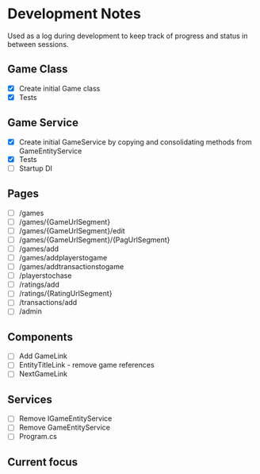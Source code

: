 # Development Notes

Used as a log during development to keep track of progress and status in between sessions.

## Game Class
- [x] Create initial Game class
- [x] Tests

## Game Service
- [x] Create initial GameService by copying and consolidating methods from GameEntityService
- [x] Tests
- [ ] Startup DI

## Pages
- [ ] /games
- [ ] /games/{GameUrlSegment}
- [ ] /games/{GameUrlSegment}/edit
- [ ] /games/{GameUrlSegment}/{PagUrlSegment}
- [ ] /games/add
- [ ] /games/addplayerstogame
- [ ] /games/addtransactionstogame
- [ ] /playerstochase
- [ ] /ratings/add
- [ ] /ratings/{RatingUrlSegment}
- [ ] /transactions/add
- [ ] /admin

## Components
- [ ] Add GameLink
- [ ] EntityTitleLink - remove game references
- [ ] NextGameLink

## Services
- [ ] Remove IGameEntityService
- [ ] Remove GameEntityService
- [ ] Program.cs

## Current focus
